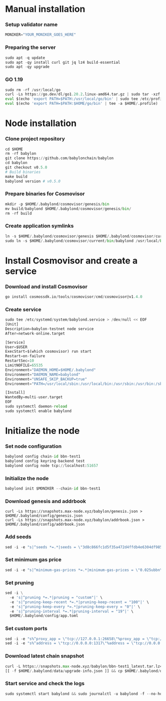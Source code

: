# Manual installation
### Setup validator name
```python
MONIKER="YOUR_MONIKER_GOES_HERE"
```
### Preparing the server
```python
sudo apt -q update
sudo apt -qy install curl git jq lz4 build-essential
sudo apt -qy upgrade
```
### GO 1.19
```python
sudo rm -rf /usr/local/go
curl -Ls https://go.dev/dl/go1.20.2.linux-amd64.tar.gz | sudo tar -xzf - -C /usr/local
eval $(echo 'export PATH=$PATH:/usr/local/go/bin' | sudo tee /etc/profile.d/golang.sh)
eval $(echo 'export PATH=$PATH:$HOME/go/bin' | tee -a $HOME/.profile)
```
# Node installation
### Clone project repository
```python
cd $HOME
rm -rf babylon
git clone https://github.com/babylonchain/babylon
cd babylon
git checkout v0.5.0
# Build binaries
make build
babylond version # v0.5.0
```
### Prepare binaries for Cosmovisor
```python
mkdir -p $HOME/.babylond/cosmovisor/genesis/bin
mv build/babylond $HOME/.babylond/cosmovisor/genesis/bin/
rm -rf build
``` 
### Create application symlinks
```python
ln -s $HOME/.babylond/cosmovisor/genesis $HOME/.babylond/cosmovisor/current
sudo ln -s $HOME/.babylond/cosmovisor/current/bin/babylond /usr/local/bin/babylon
```
# Install Cosmovisor and create a service
### Download and install Cosmovisor
```python
go install cosmossdk.io/tools/cosmovisor/cmd/cosmovisor@v1.4.0
```
### Create service
```python
sudo tee /etc/systemd/system/babylond.service > /dev/null << EOF
[Unit]
Description=babylon-testnet node service
After=network-online.target

[Service]
User=$USER
ExecStart=$(which cosmovisor) run start
Restart=on-failure
RestartSec=10
LimitNOFILE=65535
Environment="DAEMON_HOME=$HOME/.babylond"
Environment="DAEMON_NAME=babylond"
Environment="UNSAFE_SKIP_BACKUP=true"
Environment="PATH=/usr/local/sbin:/usr/local/bin:/usr/sbin:/usr/bin:/sbin:/bin:/usr/games:/usr/local/games:/snap/bin:$HOME/.babylond/cosmovisor/current/bin"

[Install]
WantedBy=multi-user.target
EOF
sudo systemctl daemon-reload
sudo systemctl enable babylond
```
# Initialize the node
### Set node configuration
```python
babylond config chain-id bbn-test1
babylond config keyring-backend test
babylond config node tcp://localhost:51657
```
### Initialize the node
```python
babylond init $MONIKER --chain-id bbn-test1
```
### Download genesis and addrbook
```pythom
curl -Ls https://snapshots.max-node.xyz/babylon/genesis.json > $HOME/.babylond/config/genesis.json
curl -Ls https://snapshots.max-node.xyz/babylon/addrbook.json > $HOME/.babylond/config/addrbook.json
```
### Add seeds
```python
sed -i -e "s|^seeds *=.*|seeds = \"3d8c866fc1d5f35a472d4ffdb4e6304df985de9e@rpc.babylon.max-node.xyz:32656\"|" $HOME/.babylond/config/config.toml
```
### Set minimum gas price
```python
sed -i -e "s|^minimum-gas-prices *=.*|minimum-gas-prices = \"0.025ubbn\"|" $HOME/.babylond/config/app.toml
```
### Set pruning
```python
sed -i \
  -e 's|^pruning *=.*|pruning = "custom"|' \
  -e 's|^pruning-keep-recent *=.*|pruning-keep-recent = "100"|' \
  -e 's|^pruning-keep-every *=.*|pruning-keep-every = "0"|' \
  -e 's|^pruning-interval *=.*|pruning-interval = "19"|' \
  $HOME/.babylond/config/app.toml
```
### Set custom ports
```python
sed -i -e "s%^proxy_app = \"tcp://127.0.0.1:26658\"%proxy_app = \"tcp://127.0.0.1:51658\"%; s%^laddr = \"tcp://127.0.0.1:26657\"%laddr = \"tcp://127.0.0.1:51657\"%; s%^pprof_laddr = \"localhost:6060\"%pprof_laddr = \"localhost:51060\"%; s%^laddr = \"tcp://0.0.0.0:26656\"%laddr = \"tcp://0.0.0.0:51656\"%; s%^prometheus_listen_addr = \":26660\"%prometheus_listen_addr = \":51660\"%" $HOME/.babylond/config/config.tomlsed -i -e "s%^address = \"tcp://0.0.0.0:1317\"%address = \"tcp://0.0.0.0:50317\"%; s%^address = \":8080\"%address = \":50080\"%; s%^address = \"0.0.0.0:9090\"%address = \"0.0.0.0:50090\"%; s%^address = \"0.0.0.0:9091\"%address = \"0.0.0.0:50091\"%; s%^address = \"0.0.0.0:8545\"%address = \"0.0.0.0:50545\"%; s%^ws-address = \"0.0.0.0:8546\"%ws-address = \"0.0.0.0:50546\"%" $HOME/.babylond/config/app.toml
sed -i -e "s%^address = \"tcp://0.0.0.0:1317\"%address = \"tcp://0.0.0.0:51317\"%; s%^address = \":8080\"%address = \":51080\"%; s%^address = \"0.0.0.0:9090\"%address = \"0.0.0.0:51090\"%; s%^address = \"0.0.0.0:9091\"%address = \"0.0.0.0:51091\"%; s%^address = \"0.0.0.0:8545\"%address = \"0.0.0.0:51545\"%; s%^ws-address = \"0.0.0.0:8546\"%ws-address = \"0.0.0.0:41546\"%" $HOME/.babylond/config/app.toml
```
### Download latest chain snapshot
```python
curl -L https://snapshots.max-node.xyz/babylon/bbn-test1_latest.tar.lz4  | tar -Ilz4 -xf - -C $HOME/.babylond
[[ -f $HOME/.babylond/data/upgrade-info.json ]] && cp $HOME/.babylond/data/upgrade-info.json $HOME/.babylond/cosmovisor/genesis/upgrade-info.json
```
### Start service and check the logs
```python
sudo systemctl start babylond && sudo journalctl -u babylond -f --no-hostname -o cat
```
